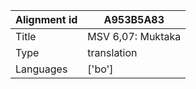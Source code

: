 |Alignment id | A953B5A83
| --- | --- 
|Title | MSV 6,07: Muktaka 
|Type | translation
|Languages | ['bo']